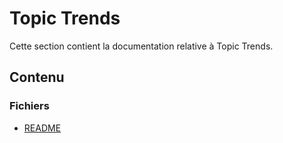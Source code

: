 # Topic Trends

Cette section contient la documentation relative à Topic Trends.

## Contenu


### Fichiers

- [README](./README.html)
